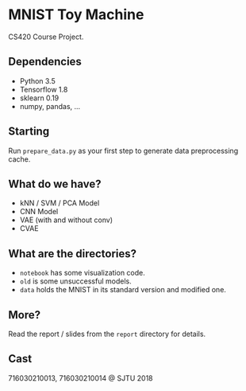 # MNIST Toy Machine

CS420 Course Project.

## Dependencies

* Python 3.5
* Tensorflow 1.8
* sklearn 0.19
* numpy, pandas, ...

## Starting

Run `prepare_data.py` as your first step to generate data preprocessing cache.

## What do we have?

* kNN / SVM / PCA Model
* CNN Model
* VAE (with and without conv)
* CVAE

## What are the directories?

* `notebook` has some visualization code.
* `old` is some unsuccessful models.
* `data` holds the MNIST in its standard version and modified one.

## More?

Read the report / slides from the `report` directory for details.

## Cast

716030210013, 716030210014 @ SJTU 2018
